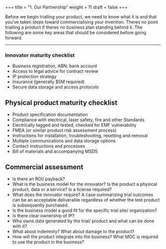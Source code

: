 +++
title = "1. Our Partnership"
weight = 11
draft = false
+++

Before we begin trialling your product, we need to know what it is and that you've taken steps toward commercialising your invention. Theres no point trialling a product if theres no business plan standing behind it. The following are some key areas that should be considered before going forward.

---

### Innovator maturity checklist
- Business registration, ABN, bank account
- Access to legal advice for contract review
- IP protection strategy
- Insurance (generally $5M required)
- Secure data storage and access protocols

## Physical product maturity checklist
- Product specification documentation
- Compliance with electrical, laser safety, fire and other Standards
- Electrically tagged and tested, checked for EMF vulnerability
- FMEA (or similar product risk assessment process)
- Instructions for installation, troubleshooting, resetting and removal
- Multiple communications and data storage options
- Contact instructions and processes
- Bill of materials and accompanying MSDS

## Commercial assessment
- Is there an ROI/ payback?
- What is the business model for the innovator? Is the product a physical product, data or a service? Is a license required?
- What does the innovator require? A case summarizing trial outcomes can be an acceptable deliverable regardless of whether the test product is subsequently purchased.
- Is the business model a good fit for the specific trial site/ organization?
- Is there clear ownership of IP?
- Who owns data generated by the trial/ product and what can be done with it?
- What about indemnity? What about damage to the product?
- How will the product integrate into the business? What MOC is required to use the product in the business?  